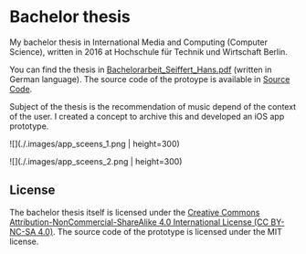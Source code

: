 # Bachelor thesis
My bachelor thesis in International Media and Computing (Computer Science), written in 2016 at Hochschule für Technik und Wirtschaft Berlin.

You can find the thesis in [Bachelorarbeit\_Seiffert\_Hans.pdf](Bachelorarbeit_Seiffert_Hans.pdf) (written in German language). The source code of the protoype is available in [Source Code](Source%20Code).

Subject of the thesis is the recommendation of music depend of the context of the user. I created a concept to archive this and developed an iOS app prototype.

![](./.images/app_sceens_1.png | height=300)

![](./.images/app_sceens_2.png | height=300)

## License

The bachelor thesis itself is licensed under the [Creative Commons Attribution-NonCommercial-ShareAlike 4.0 International License (CC BY-NC-SA 4.0)](http://creativecommons.org/licenses/by-nc-sa/4.0/). The source code of the prototype is licensed under the MIT license.
